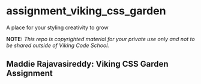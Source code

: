 assignment_viking_css_garden
============================

A place for your styling creativity to grow


**NOTE:** *This repo is copyrighted material for your private use only and not to be shared outside of Viking Code School.*

<h2>Maddie Rajavasireddy: Viking CSS Garden Assignment
